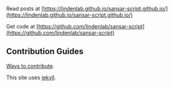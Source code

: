 Read posts at [https://lindenlab.github.io/sansar-script.github.io/](https://lindenlab.github.io/sansar-script.github.io/)

Get code at [https://github.com/lindenlab/sansar-script](https://github.com/lindenlab/sansar-script)


## Contribution Guides

[Ways to contribute](https://lindenlab.github.io/sansar-script.github.io/github/2019/08/06/github-contributions.html).


This site uses [jekyll](https://jekyllrb.com/docs/installation/).